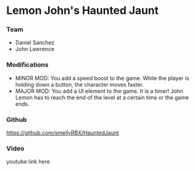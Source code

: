 # Lemon John's Haunted Jaunt

### Team
- Daniel Sanchez<br/>
- John Lawrence

### Modifications
- MINOR MOD: You add a speed boost to the game. While the player is holding down a button, the character moves faster.<br/>
- MAJOR MOD: You add a UI element to the game. It is a timer! John Lemon has to reach the end of the level at a certain time or the game ends.

### Github
https://github.com/smellyRBX/HauntedJaunt

### Video
youtube link here
